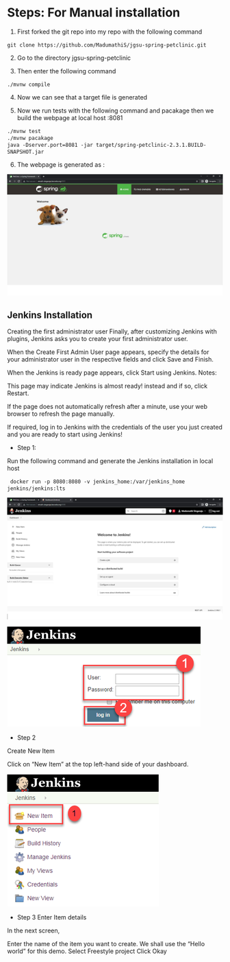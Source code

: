 # Steps: For Manual installation

1. First forked the git repo into my repo with the following command

``` 
git clone https://github.com/MadumathiS/jgsu-spring-petclinic.git
```

2. Go to the directory jgsu-spring-petclinic

3. Then  enter the following command

```
./mvnw compile
```
4. Now we can see that a target file is generated 

5. Now we run tests with the following command and pacakage then we build the webpage at local host :8081

```
./mvnw test
./mvnw pacakage
java -Dserver.port=8081 -jar target/spring-petclinic-2.3.1.BUILD-SNAPSHOT.jar

```
6. The webpage is generated as :

![Spring-petclinic](SPC.jpg)

## Jenkins Installation


Creating the first administrator user
Finally, after customizing Jenkins with plugins, Jenkins asks you to create your first administrator user.

When the Create First Admin User page appears, specify the details for your administrator user in the respective fields and click Save and Finish.

When the Jenkins is ready page appears, click Start using Jenkins.
Notes:

This page may indicate Jenkins is almost ready! instead and if so, click Restart.

If the page does not automatically refresh after a minute, use your web browser to refresh the page manually.

If required, log in to Jenkins with the credentials of the user you just created and you are ready to start using Jenkins!

- Step 1:
  
 Run the following command and generate the Jenkins installation in local host
```
 docker run -p 8080:8080 -v jenkins_home:/var/jenkins_home jenkins/jenkins:lts
 ```

![Jenkins](jenkins.jpg)

![Jenkins](j2.jpg)

- Step 2

Create New Item

Click on “New Item” at the top left-hand side of your dashboard.

![Jenkins](j3.jpg)

- Step 3 Enter Item details

In the next screen,

Enter the name of the item you want to create. We shall use the “Hello world” for this demo.
Select Freestyle project
Click Okay


